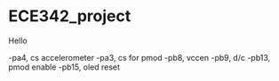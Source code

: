 # ECE342_project

Hello


-pa4, cs accelerometer
-pa3, cs for pmod
-pb8, vccen
-pb9, d/c
-pb13, pmod enable
-pb15, oled reset

